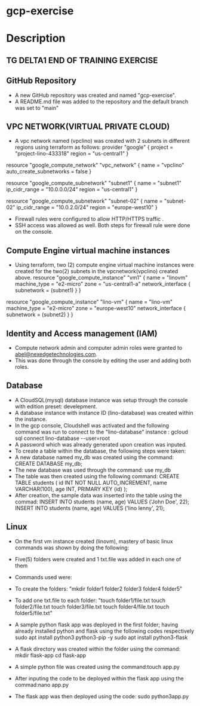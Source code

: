 # gcp-exercise
# Description

## TG DELTA1 END OF TRAINING EXERCISE

## GitHub Repository
- A new GitHub repository was created and named  "gcp-exercise".
- A README.md file  was added to the repository and the default branch was set to "main"

## VPC NETWORK(VIRTUAL PRIVATE CLOUD)
- A vpc network named (vpclino) was created with 2 subnets in different regions using terraform  as follows: 
provider "google" {
  project = "project-lino-433318"
  region  = "us-central1"
}

resource "google_compute_network" "vpc_network" {
  name                    = "vpclino"
  auto_create_subnetworks = false
}

resource "google_compute_subnetwork" "subnet1" {
  name          = "subnet1"
  ip_cidr_range = "10.0.0.0/24"
  region        = "us-central1"
}

resource "google_compute_subnetwork" "subnet-02" {
  name          = "subnet-02"
  ip_cidr_range = "10.0.2.0/24"
  region        = "europe-west10"
}
- Firewall rules were configured to allow HTTP/HTTPS traffic .
- SSH access was allowed as well. Both steps for firewall rule were done on the console.

## Compute Engine virtual machine instances
- Using terraform, two (2) compute engine virtual machine instances were created for the two(2) subnets in the vpcnetwork(vpclino) created above.
resource "google_compute_instance" "vm1" {
  name         = "linovm"
  machine_type = "e2-micro"
  zone         = "us-central1-a"
  network_interface {
    subnetwork = (subnet1)
  }
}

resource "google_compute_instance" "lino-vm" {
  name         = "lino-vm"
  machine_type = "e2-micro"
  zone         = "europe-west10"
  network_interface {
    subnetwork = (subnet2)
  }
}
## Identity and Access management (IAM)
- Compute network admin  and computer admin roles were granted to abel@nexedgetechnologies.com.
- This was done through the console by editing the user and adding both roles.

## Database
- A CloudSQL(mysql) database instance was setup through the console with edition preset: develepment.
- A database instance with instance ID (lino-database) was created within the instance.
- In the gcp console, Cloudshell was activated and the following command was run to connect to the "lino-database" instance : gcloud sql connect lino-database --user=root
- A password which was already generated upon creation was inputed.
- To create a table within the database, the following steps were taken:
- A new database named my_db was created using the command: CREATE DATABASE my_db;
- The new database was used through the command: use my_db
- The table was then created using the following command: CREATE TABLE students ( id INT NOT NULL AUTO_INCREMENT, name
VARCHAR(100), age INT, PRIMARY KEY (id) );
- After creation, the sample data was inserted into the table using the commad: INSERT INTO students (name, age) VALUES ('John Doe', 22); INSERT INTO students
(name, age) VALUES ('lino lenny', 21);


## Linux
- On the first vm instance created (linovm), mastery of basic linux commands was shown by doing the following:
- Five(5) folders were created and 1 txt.file was added in each one of them
- Commands used were: 
- To create the folders: "mkdir folder1 folder2 folder3 folder4 folder5"
- To add one txt.file to each folder:
"touch folder1/file.txt
touch folder2/file.txt
touch folder3/file.txt
touch folder4/file.txt
touch folder5/file.txt"

- A sample python flask app was deployed in the first folder; having already installed python and flask using the following codes respectively
sudo apt install python3 python3-pip -y
sudo apt install python3-flask
- A flask directory was created within the folder using the command: mkdir flask-app cd flask-app
- A simple python file was created using the command:touch app.py
- After inputing the code to be deployed within the flask app using the commad:nano app.py
- The flask app was then deployed using the code: sudo python3app.py